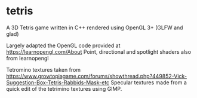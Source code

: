 # tetris

A 3D Tetris game written in C++ rendered using OpenGL 3+ (GLFW and glad)

Largely adapted the OpenGL code provided at https://learnopengl.com/About
Point, directional and spotlight shaders also from learnopengl

Tetromino textures taken from https://www.growtopiagame.com/forums/showthread.php?449852-Vick-Suggestion-Box-Tetris-Rabbids-Mask-etc
Specular textures made from a quick edit of the tetrimino textures using GIMP.

